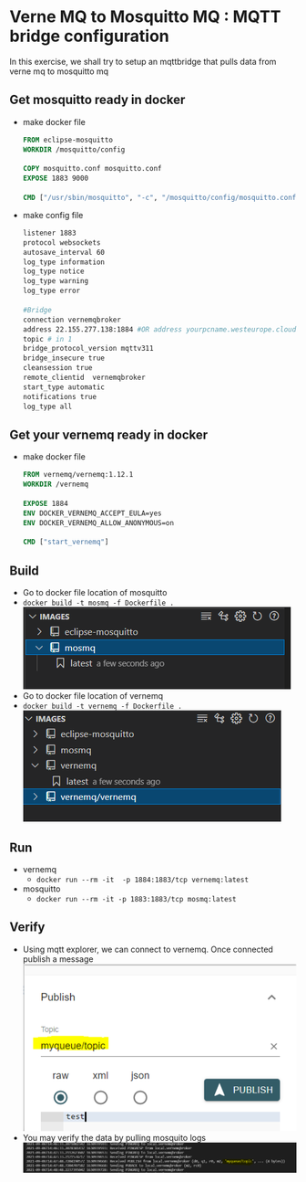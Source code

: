 # Verne MQ to Mosquitto MQ : MQTT bridge configuration

In this exercise, we shall try to setup an mqttbridge that pulls data from verne mq to mosquitto mq

## Get mosquitto ready in docker
- make docker file
    ```dockerfile
    FROM eclipse-mosquitto
    WORKDIR /mosquitto/config
    
    COPY mosquitto.conf mosquitto.conf
    EXPOSE 1883 9000
    
    CMD ["/usr/sbin/mosquitto", "-c", "/mosquitto/config/mosquitto.conf"]
    ```
- make config file
    ```dockerfile
    listener 1883
    protocol websockets
    autosave_interval 60
    log_type information
    log_type notice
    log_type warning
    log_type error

    #Bridge
    connection vernemqbroker
    address 22.155.277.138:1884 #OR address yourpcname.westeurope.cloudapp.azure.com:1884
    topic # in 1
    bridge_protocol_version mqttv311
    bridge_insecure true
    cleansession true
    remote_clientid  vernemqbroker
    start_type automatic
    notifications true
    log_type all
    ```
## Get your vernemq ready in docker
- make docker file
    ```dockerfile
    FROM vernemq/vernemq:1.12.1
    WORKDIR /vernemq
    
    EXPOSE 1884
    ENV DOCKER_VERNEMQ_ACCEPT_EULA=yes
    ENV DOCKER_VERNEMQ_ALLOW_ANONYMOUS=on
    
    CMD ["start_vernemq"]
    ```
## Build
- Go to docker file location of mosquitto
- `docker build -t mosmq -f Dockerfile .`
![docker build mosquitto](images/dockerbuild-mosquitto.png)
- Go to docker file location of vernemq
- `docker build -t vernemq -f Dockerfile .`
![docker build verne](images/dockerbuild-vernemq.png)
## Run
- vernemq
    - `docker run --rm -it  -p 1884:1883/tcp vernemq:latest`
- mosquitto
    - `docker run --rm -it -p 1883:1883/tcp mosmq:latest`
## Verify
-  Using mqtt explorer, we can connect to vernemq. Once connected publish a message
![docker build mosquitto](images/publishtoverne.png)
- You may verify the data by pulling mosquito logs
![docker build mosquitto](images/receiveatmosquitto.png)
